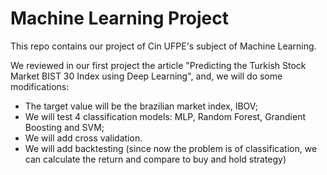 # Machine Learning Project

This repo contains our project of Cin UFPE's subject of Machine Learning. 

We reviewed in our first project the article "Predicting the Turkish Stock Market BIST 30 Index using Deep Learning", and, we will do some modifications:

- The target value will be the brazilian market index, IBOV;
- We will test 4 classification models: MLP, Random Forest, Grandient Boosting and SVM;
- We will add cross validation. 
- We will add backtesting (since now the problem is of classification, we can calculate the return and compare to buy and hold strategy)
